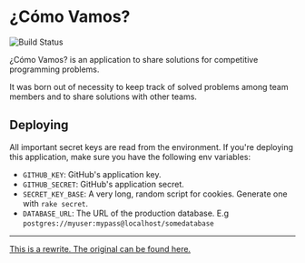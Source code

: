 # ¿Cómo Vamos?

![Build Status](https://travis-ci.org/nhocki/como_vamos.svg)

¿Cómo Vamos? is an application to share solutions for competitive programming problems.

It was born out of necessity to keep track of solved problems among team members and to
share solutions with other teams.

## Deploying

All important secret keys are read from the environment. If you're deploying this
application, make sure you have the following env variables:

* `GITHUB_KEY`: GitHub's application key.
* `GITHUB_SECRET`: GitHub's application secret.
* `SECRET_KEY_BASE`: A very long, random script for cookies. Generate one with `rake secret`.
* `DATABASE_URL`: The URL of the production database. E.g `postgres://myuser:mypass@localhost/somedatabase`

---

[This is a rewrite. The original can be found here.](https://github.com/andmej/como_vamos)
